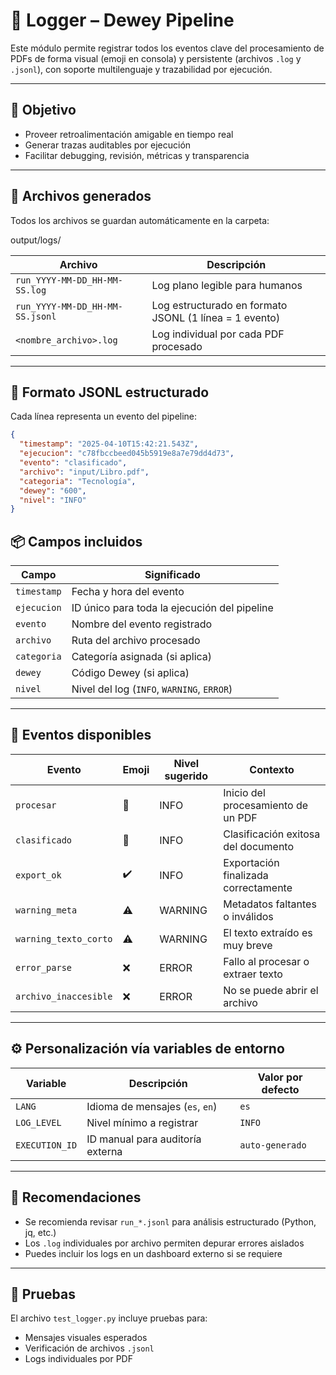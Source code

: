 # 📘 Logger – Dewey Pipeline

Este módulo permite registrar todos los eventos clave del procesamiento de PDFs de forma visual (emoji en consola) y persistente (archivos `.log` y `.jsonl`), con soporte multilenguaje y trazabilidad por ejecución.

---

## 🎯 Objetivo

- Proveer retroalimentación amigable en tiempo real
- Generar trazas auditables por ejecución
- Facilitar debugging, revisión, métricas y transparencia

---

## 📁 Archivos generados

Todos los archivos se guardan automáticamente en la carpeta:

output/logs/

| Archivo | Descripción |
| --- | --- |
| `run_YYYY-MM-DD_HH-MM-SS.log` | Log plano legible para humanos |
| `run_YYYY-MM-DD_HH-MM-SS.jsonl` | Log estructurado en formato JSONL (1 línea = 1 evento) |
| `<nombre_archivo>.log` | Log individual por cada PDF procesado |

---

## 🔁 Formato JSONL estructurado

Cada línea representa un evento del pipeline:

```json
{
  "timestamp": "2025-04-10T15:42:21.543Z",
  "ejecucion": "c78fbccbeed045b5919e8a7e79dd4d73",
  "evento": "clasificado",
  "archivo": "input/Libro.pdf",
  "categoria": "Tecnología",
  "dewey": "600",
  "nivel": "INFO"
}

```

## 📦 Campos incluidos

| Campo | Significado |
| --- | --- |
| `timestamp` | Fecha y hora del evento |
| `ejecucion` | ID único para toda la ejecución del pipeline |
| `evento` | Nombre del evento registrado |
| `archivo` | Ruta del archivo procesado |
| `categoria` | Categoría asignada (si aplica) |
| `dewey` | Código Dewey (si aplica) |
| `nivel` | Nivel del log (`INFO`, `WARNING`, `ERROR`) |

---

## 🧠 Eventos disponibles

| Evento | Emoji | Nivel sugerido | Contexto |
| --- | --- | --- | --- |
| `procesar` | 📘 | INFO | Inicio del procesamiento de un PDF |
| `clasificado` | 📖 | INFO | Clasificación exitosa del documento |
| `export_ok` | ✔️ | INFO | Exportación finalizada correctamente |
| `warning_meta` | ⚠️ | WARNING | Metadatos faltantes o inválidos |
| `warning_texto_corto` | ⚠️ | WARNING | El texto extraído es muy breve |
| `error_parse` | ❌ | ERROR | Fallo al procesar o extraer texto |
| `archivo_inaccesible` | ❌ | ERROR | No se puede abrir el archivo |

---

## ⚙️ Personalización vía variables de entorno

| Variable | Descripción | Valor por defecto |
| --- | --- | --- |
| `LANG` | Idioma de mensajes (`es`, `en`) | `es` |
| `LOG_LEVEL` | Nivel mínimo a registrar | `INFO` |
| `EXECUTION_ID` | ID manual para auditoría externa | `auto-generado` |

---

## 📌 Recomendaciones

- Se recomienda revisar `run_*.jsonl` para análisis estructurado (Python, jq, etc.)
- Los `.log` individuales por archivo permiten depurar errores aislados
- Puedes incluir los logs en un dashboard externo si se requiere

---

## 🧪 Pruebas

El archivo `test_logger.py` incluye pruebas para:

- Mensajes visuales esperados
- Verificación de archivos `.jsonl`
- Logs individuales por PDF